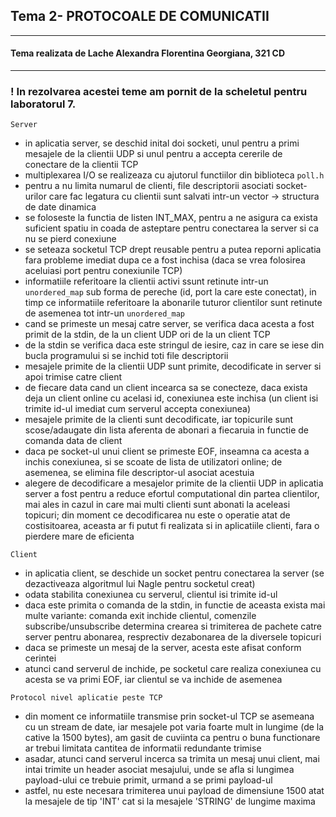 ## Tema 2- PROTOCOALE DE COMUNICATII
---
#### Tema realizata de Lache Alexandra Florentina Georgiana, 321 CD
---

### ! In rezolvarea acestei teme am pornit de la scheletul pentru laboratorul 7.

`Server`

- in aplicatia server, se deschid inital doi socketi, unul pentru a primi mesajele de la clientii UDP si unul pentru a accepta cererile de conectare de la clientii TCP
- multiplexarea I/O se realizeaza cu ajutorul functiilor din biblioteca `poll.h`
- pentru a nu limita numarul de clienti, file descriptorii asociati socket-urilor care fac legatura cu clientii sunt salvati intr-un vector -> structura de date dinamica
- se foloseste la functia de listen INT_MAX, pentru a ne asigura ca exista suficient spatiu in coada de asteptare pentru conectarea la server si ca nu se pierd conexiune 
- se seteaza socketul TCP drept reusable pentru a putea reporni aplicatia fara probleme imediat dupa ce a fost inchisa (daca se vrea folosirea aceluiasi port pentru conexiunile TCP)
- informatiile referitoare la clientii activi ssunt retinute intr-un `unordered_map` sub forma de pereche (id, port la care este conectat), in timp ce informatiile referitoare la abonarile tuturor clientilor sunt retinute de asemenea tot intr-un `unordered_map`
- cand se primeste un mesaj catre server, se verifica daca acesta a fost primit de la stdin, de la un client UDP ori de la un client TCP
- de la stdin se verifica daca este stringul de iesire, caz in care se iese din bucla programului si se inchid toti file descriptorii
- mesajele primite de la clientii UDP sunt primite, decodificate in server si apoi trimise catre client
- de fiecare data cand un client incearca sa se conecteze, daca exista deja un client online cu acelasi id, conexiunea este inchisa (un client isi trimite id-ul imediat cum serverul accepta conexiunea)
- mesajele primite de la clienti sunt decodificate, iar topicurile sunt scose/adaugate din lista aferenta de abonari a fiecaruia in functie de comanda data de client
- daca pe socket-ul unui client se primeste EOF, inseamna ca acesta a inchis conexiunea, si se scoate de lista de utilizatori online; de asemenea, se elimina file descriptor-ul asociat acestuia 
- alegere de decodificare a mesajelor primite de la clientii UDP in aplicatia server a fost pentru a reduce efortul computational din partea clientilor, mai ales in cazul in care mai multi clienti sunt abonati la aceleasi topicuri; din moment ce decodificarea nu este o operatie atat de costisitoarea, aceasta ar fi putut fi realizata si in aplicatiile clienti, fara o pierdere mare de eficienta

`Client`
- in aplicatia client, se deschide un socket pentru conectarea la server (se dezactiveaza algoritmul lui Nagle pentru socketul creat)
- odata stabilita conexiunea cu serverul, clientul isi trimite id-ul
- daca este primita o comanda de la stdin, in functie de aceasta exista mai multe variante: comanda exit inchide clientul, comenzile subscribe/unsubscribe determina crearea si trimiterea de pachete catre server pentru abonarea, resprectiv dezabonarea de la diversele topicuri
- daca se primeste un mesaj de la server, acesta este afisat conform cerintei
- atunci cand serverul de inchide, pe socketul care realiza conexiunea cu acesta se va primi EOF, iar clientul se va inchide de asemenea

`Protocol nivel aplicatie peste TCP`
- din moment ce informatiile transmise prin socket-ul TCP se asemeana cu un stream de date, iar mesajele pot varia foarte mult in lungime (de la cative la 1500 bytes), am gasit de cuviinta ca pentru o buna functionare ar trebui limitata cantitea de informatii redundante trimise 
- asadar, atunci cand serverul incerca sa trimita un mesaj unui client, mai intai trimite un header asociat mesajului, unde se afla si lungimea payload-ului ce trebuie primit, urmand a se primi payload-ul
- astfel, nu este necesara trimiterea unui payload de dimensiune 1500 atat la mesajele de tip 'INT' cat si la mesajele 'STRING' de lungime maxima